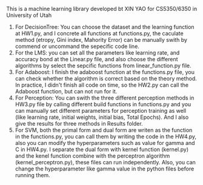 This is a machine learning library developed bt XIN YAO for CS5350/6350 in University of Utah

1. For DecisionTree: You can choose the dataset and the learning function at HW1.py, and I concrete all functions at functions.py, the caculate method (etropy, Gini index, Mahority Error) can be manually swith by commend or uncommand the sepecific code line.
2. For the LMS: you can set all the parameters like learning rate, and accuracy bond at the Linear.py file, and also choose the different algorithms by select the sepcific functions from linear_function.py file.
3. For Adaboost: I finish the adaboost function at the functions.py file, you can check whether the algorithm is correct based on the theory method. In practice, I didn't finish all code on time, so the HW2.py can call the Adaboost function, but can not run for it.
4. For Perception: You can swith the three different perception methods in HW3.py file by calling different build functions in functions.py and you can manually set different parameters for perception training as well (like learning rate, initial weights, initial bias, Total Epochs). And I also give the results for three methods in Results folder.
5. For SVM, both the primal form and dual form are writen as the function in the functions.py, you can call them by writing the code in the HW4.py, also you can modify the hyperparameters such as value for gamma and C in HW4.py. I separate the dual form with kernel function (kernel.py) and the kenel function combine with the perceptron algorithm (kernel_perceptron.py), these files can run independently. Also, you can change the hyperparameter like gamma value in the python files before running them.
